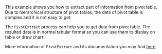 This example shows you how to extract part of information from pivot table. Due to hierarchical structure of pivot tables, the data of pivot table is complex and it is not easy to get.

The `PivotExtract` process can help you to get data from pivot table. The resulted data is in normal tabular format so you can use them to display on table or draw chart.

More information of `PivotExtract` and its documentation you may find [here](https://www.koolreport.com/packages/pivot).